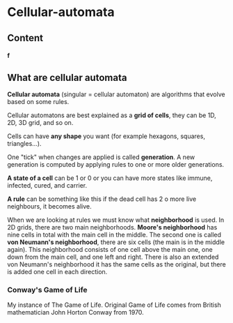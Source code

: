 # Cellular-automata

## Content
#### f

## What are cellular automata
**Cellular automata** (singular = cellular automaton) are algorithms that evolve based on some rules. 

Cellular automatons are best explained as a **grid of cells**, they can be 1D, 2D, 3D grid, and so on. 

Cells can have **any shape** you want (for example hexagons, squares, triangles...). 

One "tick" when changes are applied is called **generation**. A new generation is computed by applying rules to one or more older generations. 

**A state of a cell** can be 1 or 0 or you can have more states like immune, infected, cured, and carrier. 

**A rule** can be something like this if the dead cell has 2 o more live neighbours, it becomes alive. 

When we are looking at rules we must know what **neighborhood** is used. In 2D grids, there are two main neighborhoods. **Moore's neighborhood** has nine cells in total with the main cell in the middle. The second one is called **von Neumann's neighborhood**, there are six cells (the main is in the middle again). This neighborhood consists of one cell above the main one, one down from the main cell, and one left and right. There is also an extended von Neumann's neighborhood it has the same cells as the original, but there is added one cell in each direction.
### Conway's Game of Life
My instance of The Game of Life. Original Game of Life comes from British mathematician John Horton Conway from 1970.
